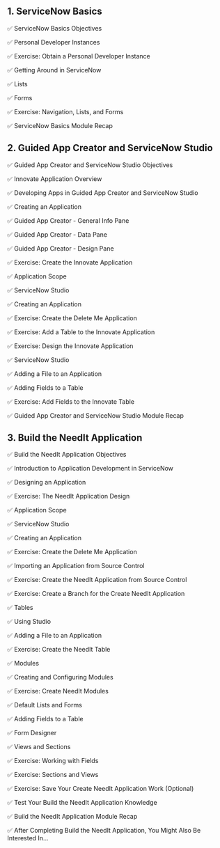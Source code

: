 ## 1. ServiceNow Basics

  :white_check_mark: ServiceNow Basics Objectives 
  
  :white_check_mark: Personal Developer Instances
  
  :white_check_mark: Exercise: Obtain a Personal Developer Instance
  
  :white_check_mark: Getting Around in ServiceNow
  
  :white_check_mark: Lists
  
  :white_check_mark: Forms
  
  :white_check_mark: Exercise: Navigation, Lists, and Forms
  
  :white_check_mark: ServiceNow Basics Module Recap

## 2. Guided App Creator and ServiceNow Studio

  :white_check_mark: Guided App Creator and ServiceNow Studio Objectives

  :white_check_mark: Innovate Application Overview

  :white_check_mark: Developing Apps in Guided App Creator and ServiceNow Studio
  
  :white_check_mark: Creating an Application

  :white_check_mark: Guided App Creator - General Info Pane

  :white_check_mark: Guided App Creator - Data Pane

  :white_check_mark: Guided App Creator - Design Pane

  :white_check_mark: Exercise: Create the Innovate Application
  
  :white_check_mark: Application Scope

  :white_check_mark: ServiceNow Studio

  :white_check_mark: Creating an Application

  :white_check_mark: Exercise: Create the Delete Me Application

  :white_check_mark: Exercise: Add a Table to the Innovate Application
  
  :white_check_mark: Exercise: Design the Innovate Application

  :white_check_mark: ServiceNow Studio

  :white_check_mark: Adding a File to an Application

  :white_check_mark: Adding Fields to a Table

  :white_check_mark: Exercise: Add Fields to the Innovate Table

  :white_check_mark: Guided App Creator and ServiceNow Studio Module Recap

## 3. Build the NeedIt Application
  
  :white_check_mark: Build the NeedIt Application Objectives

  :white_check_mark: Introduction to Application Development in ServiceNow

  :white_check_mark: Designing an Application

  :white_check_mark: Exercise: The NeedIt Application Design
  
  :white_check_mark: Application Scope

  :white_check_mark: ServiceNow Studio

  :white_check_mark: Creating an Application

  :white_check_mark: Exercise: Create the Delete Me Application
  
  :white_check_mark: Importing an Application from Source Control

  :white_check_mark: Exercise: Create the NeedIt Application from Source Control

  :white_check_mark: Exercise: Create a Branch for the Create NeedIt Application

  :white_check_mark: Tables

  :white_check_mark: Using Studio

  :white_check_mark: Adding a File to an Application
  
  :white_check_mark: Exercise: Create the NeedIt Table

  :white_check_mark: Modules

  :white_check_mark: Creating and Configuring Modules

  :white_check_mark: Exercise: Create NeedIt Modules
  
  :white_check_mark: Default Lists and Forms

  :white_check_mark: Adding Fields to a Table

  :white_check_mark: Form Designer

  :white_check_mark: Views and Sections

  :white_check_mark: Exercise: Working with Fields
  
  :white_check_mark: Exercise: Sections and Views

  :white_check_mark: Exercise: Save Your Create NeedIt Application Work (Optional)

  :white_check_mark: Test Your Build the NeedIt Application Knowledge

  :white_check_mark: Build the NeedIt Application Module Recap

  :white_check_mark: After Completing Build the NeedIt Application, You Might Also Be Interested In...



